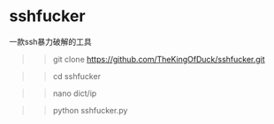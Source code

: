 # sshfucker
一款ssh暴力破解的工具


>>git clone https://github.com/TheKingOfDuck/sshfucker.git

>>cd sshfucker

>>nano dict/ip

>>python sshfucker.py





